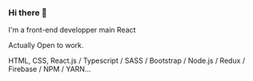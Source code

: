 ### Hi there 👋

I'm a front-end developper main React 

Actually Open to work.

HTML, CSS, React.js / Typescript / SASS / Bootstrap / Node.js / Redux / Firebase / NPM / YARN...

<!--
**Keongy/Keongy** is a ✨ _special_ ✨ repository because its `README.md` (this file) appears on your GitHub profile.

Here are some ideas to get you started:

- 🔭 I’m currently working on ...
- 🌱 I’m currently learning ...
- 👯 I’m looking to collaborate on ...
- 🤔 I’m looking for help with ...
- 💬 Ask me about ...
- 📫 How to reach me: ...
- 😄 Pronouns: ...
- ⚡ Fun fact: ...
-->
